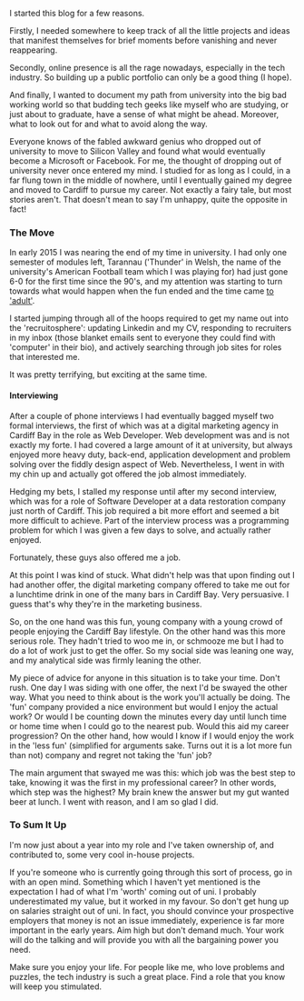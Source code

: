 I started this blog for a few reasons. 

Firstly, I needed somewhere to keep track of all the little projects and ideas that manifest themselves for brief moments before vanishing and never reappearing. 

Secondly, online presence is all the rage nowadays, especially in the tech industry. So building up a public portfolio can only be a good thing (I hope). 

And finally, I wanted to document my path from university into the big bad working world so that budding tech geeks like myself who are studying, or just about to graduate, have a sense of what might be ahead. Moreover, what to look out for and what to avoid along the way. 

Everyone knows of the fabled awkward genius who dropped out of university to move to Silicon Valley and found what would eventually become a Microsoft or Facebook. For me, the thought of dropping out of university never once entered my mind. I studied for as long as I could, in a far flung town in the middle of nowhere, until I eventually gained my degree and moved to Cardiff to pursue my career. Not exactly a fairy tale, but most stories aren't. That doesn't mean to say I'm unhappy, quite the opposite in fact!

### The Move

In early 2015 I was nearing the end of my time in university. I had only one semester of modules left, Tarannau ('Thunder' in Welsh, the name of the university's American Football team which I was playing for) had just gone 6-0 for the first time since the 90's, and my attention was starting to turn towards what would happen when the fun ended and the time came [to 'adult'](http://www.hercampus.com/sites/default/files/2016/02/16/u6ldkinj7mmzzqv9ixvw.jpg).

I started jumping through all of the hoops required to get my name out into the 'recruitosphere': updating Linkedin and my CV, responding to recruiters in my inbox (those blanket emails sent to everyone they could find with 'computer' in their bio), and actively searching through job sites for roles that interested me.

It was pretty terrifying, but exciting at the same time. 

#### Interviewing

After a couple of phone interviews I had eventually bagged myself two formal interviews, the first of which was at a digital marketing agency in Cardiff Bay in the role as Web Developer. Web development was and is not exactly my forte. I had covered a large amount of it at university, but always enjoyed more heavy duty, back-end, application development and problem solving over the fiddly design aspect of Web. Nevertheless, I went in with my chin up and actually got offered the job almost immediately. 

Hedging my bets, I stalled my response until after my second interview, which was for a role of Software Developer at a data restoration company just north of Cardiff. This job required a bit more effort and seemed a bit more difficult to achieve. Part of the interview process was a programming problem for which I was given a few days to solve, and actually rather enjoyed.

Fortunately, these guys also offered me a job. 

At this point I was kind of stuck. What didn't help was that upon finding out I had another offer, the digital marketing company offered to take me out for a lunchtime drink in one of the many bars in Cardiff Bay. Very persuasive. I guess that's why they're in the marketing business.

So, on the one hand was this fun, young company with a young crowd of people enjoying the Cardiff Bay lifestyle. On the other hand was this more serious role. They hadn't tried to woo me in, or schmooze me but I had to do a lot of work just to get the offer. So my social side was leaning one way, and my analytical side was firmly leaning the other. 

My piece of advice for anyone in this situation is to take your time. Don't rush. One day I was siding with one offer, the next I'd be swayed the other way. What you need to think about is the work you'll actually be doing. The 'fun' company provided a nice environment but would I enjoy the actual work? Or would I be counting down the minutes every day until lunch time or home time when I could go to the nearest pub. Would this aid my career progression? On the other hand, how would I know if I would enjoy the work in the 'less fun' (simplified for arguments sake. Turns out it is a lot more fun than not) company and regret not taking the 'fun' job?

The main argument that swayed me was this: which job was the best step to take, knowing it was the first in my professional career? In other words, which step was the highest? My brain knew the answer but my gut wanted beer at lunch. I went with reason, and I am so glad I did.

### To Sum It Up

I'm now just about a year into my role and I've taken ownership of, and contributed to, some very cool in-house projects. 

If you're someone who is currently going through this sort of process, go in with an open mind. Something which I haven't yet mentioned is the expectation I had of what I'm 'worth' coming out of uni. I probably underestimated my value, but it worked in my favour. So don't get hung up on salaries straight out of uni. In fact, you should convince your prospective employers that money is not an issue immediately, experience is far more important in the early years. Aim high but don't demand much. Your work will do the talking and will provide you with all the bargaining power you need. 

Make sure you enjoy your life. For people like me, who love problems and puzzles, the tech industry is such a great place. Find a role that you know will keep you stimulated.

